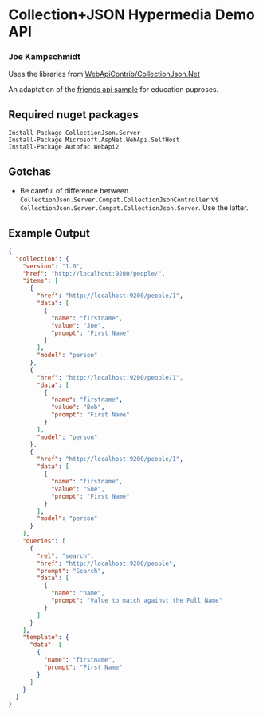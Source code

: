﻿# Collection+JSON Hypermedia Demo API

### Joe Kampschmidt

Uses the libraries from [WebApiContrib/CollectionJson.Net](https://github.com/WebApiContrib/CollectionJson.Net)

An adaptation of the [friends api sample](https://github.com/WebApiContrib/CollectionJson.Net) for education puproses.

## Required nuget packages

	Install-Package CollectionJson.Server
	Install-Package Microsoft.AspNet.WebApi.SelfHost
	Install-Package Autofac.WebApi2

## Gotchas

- Be careful of difference between `CollectionJson.Server.Compat.CollectionJsonController` vs `CollectionJson.Server.Compat.CollectionJson.Server`. Use the latter.

## Example Output

```json
{
  "collection": {
    "version": "1.0",
    "href": "http://localhost:9200/people/",
    "items": [
      {
        "href": "http://localhost:9200/people/1",
        "data": [
          {
            "name": "firstname",
            "value": "Joe",
            "prompt": "First Name"
          }
        ],
        "model": "person"
      },
      {
        "href": "http://localhost:9200/people/1",
        "data": [
          {
            "name": "firstname",
            "value": "Bob",
            "prompt": "First Name"
          }
        ],
        "model": "person"
      },
      {
        "href": "http://localhost:9200/people/1",
        "data": [
          {
            "name": "firstname",
            "value": "Sue",
            "prompt": "First Name"
          }
        ],
        "model": "person"
      }
    ],
    "queries": [
      {
        "rel": "search",
        "href": "http://localhost:9200/people",
        "prompt": "Search",
        "data": [
          {
            "name": "name",
            "prompt": "Value to match against the Full Name"
          }
        ]
      }
    ],
    "template": {
      "data": [
        {
          "name": "firstname",
          "prompt": "First Name"
        }
      ]
    }
  }
}
```